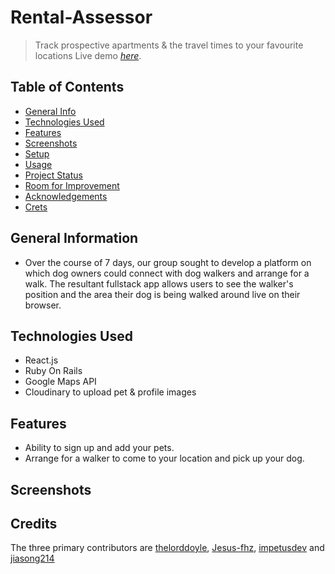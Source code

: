 # Rental-Assessor
> Track prospective apartments & the travel times to your favourite locations
> Live demo [_here_](https://rentals-assessor.herokuapp.com/rentals). 

## Table of Contents
* [General Info](#general-information)
* [Technologies Used](#technologies-used)
* [Features](#features)
* [Screenshots](#screenshots)
* [Setup](#setup)
* [Usage](#usage)
* [Project Status](#project-status)
* [Room for Improvement](#room-for-improvement)
* [Acknowledgements](#acknowledgements)
* [Crets](#credits)
<!-- * [License](#license) -->

## General Information
- Over the course of 7 days, our group sought to develop a platform on which dog owners could connect with dog walkers and arrange for a walk. The resultant fullstack app allows users to see the walker's position and the area their dog is being walked around live on their browser.

## Technologies Used
- React.js
- Ruby On Rails
- Google Maps API
- Cloudinary to upload pet & profile images

## Features
- Ability to sign up and add your pets. 
- Arrange for a walker to come to your location and pick up your dog. 

## Screenshots

## Credits

The three primary contributors are [thelorddoyle](https://github.com/thelorddoyle/), [Jesus-fhz](https://github.com/Jesus-fhz), [impetusdev](https://github.com/impetusdev) and [jiasong214](https://github.com/jiasong214)

